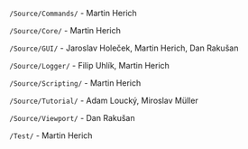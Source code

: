 ``/Source/Commands/`` - Martin Herich

``/Source/Core/`` - Martin Herich

``/Source/GUI/`` - Jaroslav Holeček, Martin Herich, Dan Rakušan

``/Source/Logger/`` - Filip Uhlík, Martin Herich

``/Source/Scripting/`` - Martin Herich

``/Source/Tutorial/`` - Adam Loucký, Miroslav Müller

``/Source/Viewport/`` - Dan Rakušan

``/Test/`` - Martin Herich
